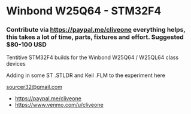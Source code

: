 # Winbond W25Q64 - STM32F4
### Contribute via   https://paypal.me/cliveone  everything helps, this takes a lot of time, parts, fixtures and effort. Suggested $80-100 USD

Tentitive STM32F4 builds for the Winbond W25Q64 / W25QL64 class devices

Adding in some ST .STLDR and Keil .FLM to the experiment here

 sourcer32@gmail.com
 *  https://paypal.me/cliveone
 *  https://www.venmo.com/u/cliveone
